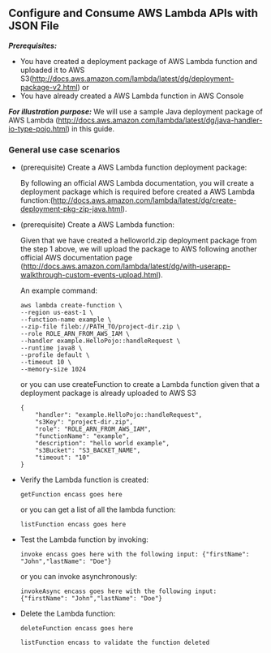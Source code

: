## Configure and Consume AWS Lambda APIs with JSON File

**_Prerequisites:_**
- You have created a deployment package of AWS Lambda function and uploaded it to AWS S3(http://docs.aws.amazon.com/lambda/latest/dg/deployment-package-v2.html)
or
- You have already created a AWS Lambda function in AWS Console

**_For illustration purpose:_**
We will use a sample Java deployment package of AWS Lambda (http://docs.aws.amazon.com/lambda/latest/dg/java-handler-io-type-pojo.html) in this guide. 


### General use case scenarios

- (prerequisite) Create a AWS Lambda function deployment package:

  By following an official AWS Lambda documentation, you will create a deployment package which is required before created a AWS Lambda function:(http://docs.aws.amazon.com/lambda/latest/dg/create-deployment-pkg-zip-java.html).

- (prerequisite) Create a AWS Lambda function:

    Given that we have created a helloworld.zip deployment package from the step 1 above, we will upload the package to AWS following another official AWS documentation page (http://docs.aws.amazon.com/lambda/latest/dg/with-userapp-walkthrough-custom-events-upload.html).

    An example command:
    ```
    aws lambda create-function \
    --region us-east-1 \
    --function-name example \
    --zip-file fileb://PATH_TO/project-dir.zip \
    --role ROLE_ARN_FROM_AWS_IAM \
    --handler example.HelloPojo::handleRequest \
    --runtime java8 \
    --profile default \
    --timeout 10 \
    --memory-size 1024
    ```

    or you can use createFunction to create a Lambda function given that a deployment package is already uploaded to AWS S3

    ```
    {
        "handler": "example.HelloPojo::handleRequest",
        "s3Key": "project-dir.zip",
        "role": "ROLE_ARN_FROM_AWS_IAM",
        "functionName": "example",
        "description": "hello world example",
        "s3Bucket": "S3_BACKET_NAME",
        "timeout": "10"
    }
    ```

- Verify the Lambda function is created:

    ```
    getFunction encass goes here
    ```

    or you can get a list of all the lambda function:
    
    ```
    listFunction encass goes here
    ```

- Test the Lambda function by invoking:

    ```
    invoke encass goes here with the following input: {"firstName": "John","lastName": "Doe"}
    ```

    or you can invoke asynchronously:

    ```
    invokeAsync encass goes here with the following input: {"firstName": "John","lastName": "Doe"}
    ```

- Delete the Lambda function:
    
    ```
    deleteFunction encass goes here
    ```

    ```
    listFunction encass to validate the function deleted
    ```